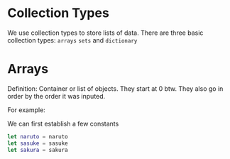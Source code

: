 # Collection Types 

We use collection types to store lists of data. There are three basic collection types: `arrays` `sets` and `dictionary`

# Arrays 

Definition: Container or list of objects. They start at 0 btw. They also go in order by the order it was inputed.

For example:

We can first establish a few constants

```swift
let naruto = naruto
let sasuke = sasuke
let sakura = sakura
```
